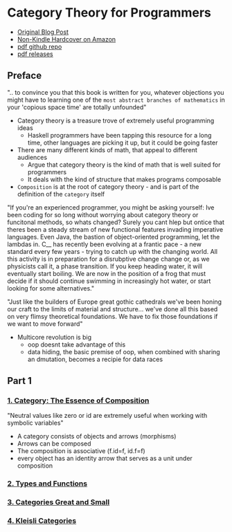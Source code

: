 # Category Theory for Programmers

- [Original Blog Post](https://bartoszmilewski.com/2014/10/28/category-theory-for-programmers-the-preface/)
- [Non-Kindle Hardcover on Amazon](https://www.amazon.com/Category-Theory-Programmers-Bartosz-Milewski/dp/0464243874/ref=sr_1_1)
- [pdf github repo](https://github.com/hmemcpy/milewski-ctfp-pdf)
- [pdf releases](https://github.com/hmemcpy/milewski-ctfp-pdf/releases/tag/v1.3.0)

## Preface

".. to convince you that this book is written for you, whatever objections you might have to learning one of the `most abstract branches of mathematics` in your 'copious space time' are totally unfounded"

- Category theory is a treasure trove of extremely useful programming ideas
  - Haskell programmers have been tapping this resource for a long time, other languages are picking it up, but it could be going faster
- There are many different kinds of math, that appeal to different audiences
  - Argue that category theory is the kind of math that is well suited for programmers
  - It deals with the kind of structure that makes programs composable
- `Composition` is at the root of category theory - and is part of the definition of the `category` itself

"If you're an experienced programmer, you might be asking yourself: Ive been coding for so long without worrying about category theory or funcitonal methods, so whats changed? Surely you cant hlep but ontice that theres been a steady stream of new functional features invading imperative languages. Even Java, the bastion of object-oriented programming, let the lambdas in. C__ has recently been evolving at a frantic pace - a new standard every few years - trying to catch up with the changing world. All this activity is in preparation for a disrubptive change change or, as we physicists call it, a phase transition. If you keep heading water, it will eventually start boiling. We are now in the position of a frog that must decide if it should continue swimming in increasingly hot water, or start looking for some alternatives."

"Just like the builders of Europe great gothic cathedrals we've been honing our craft to the limits of material and structure... we've done all this based on very flimsy theoretical foundations. We have to fix those foundations if we want to move forward"

- Multicore revolution is big
  - oop doesnt take advantage of this
  - data hiding, the basic premise of oop, when combined with sharing an dmutation, becomes a recipie for data races

## Part 1

### [1. Category: The Essence of Composition](./1_CATEGORY.md)

"Neutral values like zero or id are extremely useful when working with symbolic variables"

- A category consists of objects and arrows (morphisms)
- Arrows can be composed
- The composition is associative (f.id=f, id.f=f)
- every object has an identity arrow that serves as a unit under composition

### [2. Types and Functions](./2_TYPES_FNS.md)

### [3. Categories Great and Small](./3_CATEGORIES.md)

### [4. Kleisli Categories](./4_KLEISLI.md)
